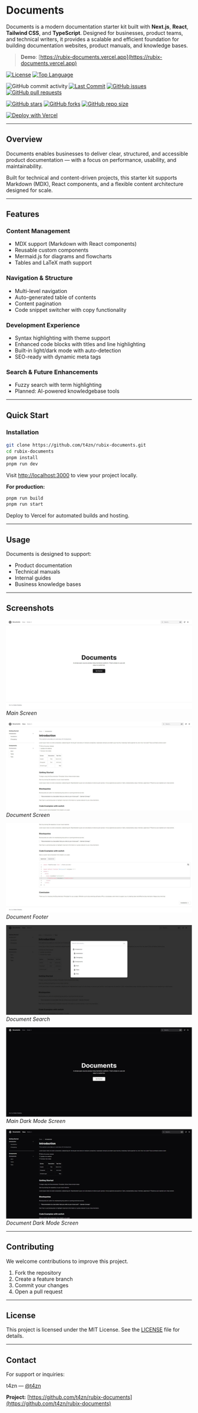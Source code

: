 # Documents

Documents is a modern documentation starter kit built with **Next.js**, **React**, **Tailwind CSS**, and **TypeScript**. Designed for businesses, product teams, and technical writers, it provides a scalable and efficient foundation for building documentation websites, product manuals, and knowledge bases.

> **Demo**: [https://rubix-documents.vercel.app](https://rubix-documents.vercel.app)

[![License](https://img.shields.io/badge/license-MIT-green.svg)](LICENSE)
[![Top Language](https://img.shields.io/github/languages/top/t4zn/rubix-documents)](https://github.com/t4zn/rubix-documents)

![GitHub commit activity](https://img.shields.io/github/commit-activity/m/t4zn/rubix-documents)
[![Last Commit](https://img.shields.io/github/last-commit/t4zn/rubix-documents)](https://github.com/t4zn/rubix-documents/commits)
[![GitHub issues](https://img.shields.io/github/issues/t4zn/rubix-documents)](https://github.com/t4zn/rubix-documents/issues)
[![GitHub pull requests](https://img.shields.io/github/issues-pr/t4zn/rubix-documents)](https://github.com/t4zn/rubix-documents/pulls)

[![GitHub stars](https://img.shields.io/github/stars/t4zn/rubix-documents)](https://github.com/t4zn/rubix-documents/stargazers)
[![GitHub forks](https://img.shields.io/github/forks/t4zn/rubix-documents)](https://github.com/t4zn/rubix-documents/network)
[![GitHub repo size](https://img.shields.io/github/repo-size/t4zn/rubix-documents)](https://github.com/t4zn/rubix-documents)

[![Deploy with Vercel](https://vercel.com/button)](https://vercel.com/new/clone?repository-url=https%3A%2F%2Fgithub.com%2Ft4zn%2Frubix-documents&project-name=my-documents&repository-name=my-documents&demo-title=Documents&demo-description=This%20Document%20Starter%20Kit%20is%20developed%20with%20Next.js%2C%20Tailwind%20CSS%20and%20TypeScript.%20It%20serves%20as%20a%20flexible%20and%20scalable%20foundation%20for%20building%20documentation%20websites%20or%20content-driven%20projects.&demo-url=https%3A%2F%2Frubix-documents.vercel.app%2F&demo-image=https%3A%2F%2Fgithub.com%2Ft4zn%2Frubix-documents%2Fblob%2Fmain%2Fpublic%2Fscreens%2Fscreen-1.png)

---

## Overview

Documents enables businesses to deliver clear, structured, and accessible product documentation — with a focus on performance, usability, and maintainability.

Built for technical and content-driven projects, this starter kit supports Markdown (MDX), React components, and a flexible content architecture designed for scale.

---

## Features

### Content Management

- MDX support (Markdown with React components)
- Reusable custom components
- Mermaid.js for diagrams and flowcharts
- Tables and LaTeX math support

### Navigation & Structure

- Multi-level navigation
- Auto-generated table of contents
- Content pagination
- Code snippet switcher with copy functionality

### Development Experience

- Syntax highlighting with theme support
- Enhanced code blocks with titles and line highlighting
- Built-in light/dark mode with auto-detection
- SEO-ready with dynamic meta tags

### Search & Future Enhancements

- Fuzzy search with term highlighting
- Planned: AI-powered knowledgebase tools

---

## Quick Start

### Installation

```bash
git clone https://github.com/t4zn/rubix-documents.git
cd rubix-documents
pnpm install
pnpm run dev
```

Visit [http://localhost:3000](http://localhost:3000) to view your project locally.

**For production:**

```bash
pnpm run build
pnpm run start
```

Deploy to Vercel for automated builds and hosting.

---

## Usage

Documents is designed to support:

- Product documentation
- Technical manuals
- Internal guides
- Business knowledge bases

---

## Screenshots

![Main Screen](./public/screens/screen-1.png)
_Main Screen_

![Document Screen](./public/screens/screen-2.png)
_Document Screen_

![Document Footer](./public/screens/screen-3.png)
_Document Footer_

![Document Search](./public/screens/screen-4.png)
_Document Search_

![Main Dark Screen](./public/screens/screen-5.png)
_Main Dark Mode Screen_

![Document Dark Screen](./public/screens/screen-6.png)
_Document Dark Mode Screen_

---

## Contributing

We welcome contributions to improve this project.

1. Fork the repository
2. Create a feature branch
3. Commit your changes
4. Open a pull request

---

## License

This project is licensed under the MIT License. See the [LICENSE](./LICENSE) file for details.

---

## Contact

For support or inquiries:

t4zn — [@t4zn](https://x.com/t4zn)

**Project:** [https://github.com/t4zn/rubix-documents](https://github.com/t4zn/rubix-documents)